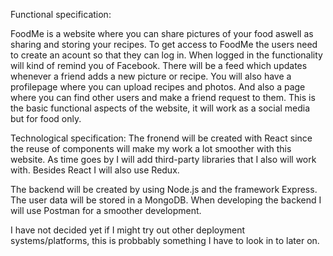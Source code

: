 ﻿Functional specification:

FoodMe is a website where you can share pictures of your food aswell as sharing and storing your recipes.
To get access to FoodMe the users need to create an acount so that they can log in. When logged in
the functionality will kind of remind you of Facebook. There will be a feed which updates whenever
a friend adds a new picture or recipe. You will also have a profilepage where you can upload recipes and 
photos. And also a page where you can find other users and make a friend request to them. This
is the basic functional aspects of the website, it will work as a social media but for food only.

Technological specification:
The fronend will be created with React since the reuse of components will make my work
a lot smoother with this website. As time goes by I will add third-party libraries that 
I also will work with. Besides React I will also use Redux.

The backend will be created by using Node.js and the framework Express. The user data will be stored
in a MongoDB. When developing the backend I will use Postman for a smoother development.

I have not decided yet if I might try out other deployment systems/platforms, this is probbably
something I have to look in to later on.
